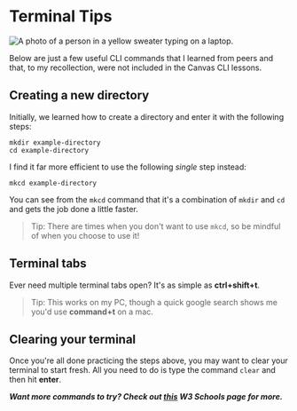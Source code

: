 # Terminal Tips

![A photo of a person in a yellow sweater typing on a laptop.](https://images.unsplash.com/photo-1515378960530-7c0da6231fb1?q=80&w=2940&auto=format&fit=crop&ixlib=rb-4.0.3&ixid=M3wxMjA3fDB8MHxwaG90by1wYWdlfHx8fGVufDB8fHx8fA%3D%3D)

Below are just a few useful CLI commands that I learned from peers and that, to my recollection, were not included in the Canvas CLI lessons.

## Creating a new directory

Initially, we learned how to create a directory and enter it with the following steps:

```
mkdir example-directory
cd example-directory
```

I find it far more efficient to use the following _single_ step instead:

```
mkcd example-directory
```

You can see from the `mkcd` command that it's a combination of `mkdir` and `cd` and gets the job done a little faster.

> Tip: There are times when you don't want to use `mkcd`, so be mindful of when you choose to use it!

## Terminal tabs

Ever need multiple terminal tabs open? It's as simple as **ctrl+shift+t**.

> Tip: This works on my PC, though a quick google search shows me you'd use **command+t** on a mac.

## Clearing your terminal

Once you're all done practicing the steps above, you may want to clear your terminal to start fresh. All you need to do is type the command `clear` and then hit **enter**.

**_Want more commands to try? Check out [this](https://www.w3schools.com/whatis/whatis_cli.asp) W3 Schools page for more._**
